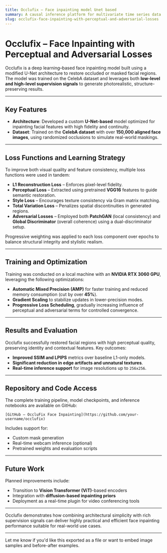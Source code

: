 ```yaml
---
title: Occlufix – Face inpainting model Unet based
summary: A causal inference platform for multivariate time series data.
slug: occlufix-face-inpainting-with-perceptual-and-adversarial-losses
---
```


# Occlufix – Face Inpainting with Perceptual and Adversarial Losses

Occlufix is a deep learning–based face inpainting model built using a modified U-Net architecture to restore occluded or masked facial regions. The model was trained on the CelebA dataset and leverages both **low-level and high-level supervision signals** to generate photorealistic, structure-preserving results.

---

## Key Features

* **Architecture**: Developed a custom **U-Net-based** model optimized for inpainting facial features with high fidelity and continuity.
* **Dataset**: Trained on the **CelebA dataset** with over **150,000 aligned face images**, using randomized occlusions to simulate real-world maskings.

---

## Loss Functions and Learning Strategy

To improve both visual quality and feature consistency, multiple loss functions were used in tandem:

* **L1 Reconstruction Loss** – Enforces pixel-level fidelity.
* **Perceptual Loss** – Extracted using pretrained **VGG16** features to guide semantic restoration.
* **Style Loss** – Encourages texture consistency via Gram matrix matching.
* **Total Variation Loss** – Penalizes spatial discontinuities in generated regions.
* **Adversarial Losses** – Employed both **PatchGAN** (local consistency) and **Global Discriminator** (overall coherence) using a dual-discriminator setup.

Progressive weighting was applied to each loss component over epochs to balance structural integrity and stylistic realism.

---

## Training and Optimization

Training was conducted on a local machine with an **NVIDIA RTX 3060 GPU**, leveraging the following optimizations:

* **Automatic Mixed Precision (AMP)** for faster training and reduced memory consumption (cut by over **45%**).
* **Gradient Scaling** to stabilize updates in lower-precision modes.
* **Progressive Loss Scheduling**, gradually increasing influence of perceptual and adversarial terms for controlled convergence.

---

## Results and Evaluation

Occlufix successfully restored facial regions with high perceptual quality, preserving identity and contextual features. Key outcomes:

* **Improved SSIM and LPIPS** metrics over baseline L1-only models.
* **Significant reduction in edge artifacts and unnatural textures**.
* **Real-time inference support** for image resolutions up to `256x256`.

---

## Repository and Code Access

The complete training pipeline, model checkpoints, and inference notebooks are available on GitHub:

```
[GitHub – OccluFix Face Inpainting](https://github.com/your-username/occlufix)
```

Includes support for:

* Custom mask generation
* Real-time webcam inference (optional)
* Pretrained weights and evaluation scripts

---

## Future Work

Planned improvements include:

* Transition to **Vision Transformer (ViT)**-based encoders
* Integration with **diffusion-based inpainting priors**
* Deployment as a real-time plugin for video conferencing tools

---

Occlufix demonstrates how combining architectural simplicity with rich supervision signals can deliver highly practical and efficient face inpainting performance suitable for real-world use cases.

---

Let me know if you'd like this exported as a file or want to embed image samples and before-after examples.
